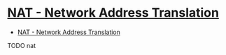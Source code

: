 # [NAT - Network Address Translation](https://www.karlrupp.net/en/computer/nat_tutorial)

- [NAT - Network Address Translation](#nat---network-address-translation)















TODO nat